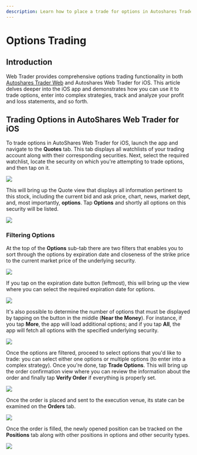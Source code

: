 ```yaml
---
description: Learn how to place a trade for options in Autoshares Trader for iOS
---
```


# Options Trading

## Introduction

Web Trader provides comprehensive options trading functionality in both [Autoshares Trader Web](../../../web-terminal/user-widgets/options.md) and Autoshares Web Trader for iOS. This article delves deeper into the iOS app and demonstrates how you can use it to trade options, enter into complex strategies, track and analyze your profit and loss statements, and so forth.

## Trading Options in AutoShares Web Trader for iOS

To trade options in AutoShares Web Trader for iOS, launch the app and navigate to the **Quotes** tab. This tab displays all watchlists of your trading account along with their corresponding securities. Next, select the required watchlist, locate the security on which you're attempting to trade options, and then tap on it.

![](../../../../.gitbook/assets/img_aac67f04cfa1-1_iphonexspacegrey_portrait.png)

This will bring up the Quote view that displays all information pertinent to this stock, including the current bid and ask price, chart, news, market dept, and, most importantly, **options**. Tap **Options** and shortly all options on this security will be listed.

![](../../../../.gitbook/assets/img_99cc7fbbce77-1_iphonexspacegrey_portrait.png)

### Filtering Options

At the top of the **Options** sub-tab there are two filters that enables you to sort through the options by expiration date and closeness of the strike price to the current market price of the underlying security.

![](../../../../.gitbook/assets/img_0173_iphonexspacegrey_portrait.png)

If you tap on the expiration date button \(leftmost\), this will bring up the view where you can select the required expiration date for options.

![](../../../../.gitbook/assets/img_0174_iphonexspacegrey_portrait.png)

It's also possible to determine the number of options that must be displayed by tapping on the button in the middle \(**Near the Money**\). For instance, if you tap **More**, the app will load additional options; and if you tap **All**, the app will fetch all options with the specified underlying security.

![](../../../../.gitbook/assets/img_0175_iphonexspacegrey_portrait.png)

Once the options are filtered, proceed to select options that you'd like to trade: you can select either one options or multiple options \(to enter into a complex strategy\). Once you're done, tap **Trade Options**. This will bring up the order confirmation view where you can review the information about the order and finally tap **Verify Order** if everything is properly set.

![](../../../../.gitbook/assets/img_0177_iphonexspacegrey_portrait.png)

Once the order is placed and sent to the execution venue, its state can be examined on the **Orders** tab.

![](../../../../.gitbook/assets/img_0178_iphonexspacegrey_portrait.png)

Once the order is filled, the newly opened position can be tracked on the **Positions** tab along with other positions in options and other security types.

![](../../../../.gitbook/assets/img_0179_iphonexspacegrey_portrait.png)

